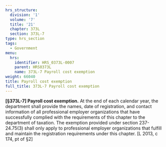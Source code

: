 ```yaml
---
hrs_structure:
  division: '1'
  volume: '7'
  title: '21'
  chapter: 373L
  section: 373L-7
type: hrs_section
tags:
  - Government
menu:
  hrs:
    identifier: HRS_0373L-0007
    parent: HRS0373L
    name: 373L-7 Payroll cost exemption
weight: 66040
title: Payroll cost exemption
full_title: 373L-7 Payroll cost exemption
---
```

**[§373L-7] Payroll cost exemption.** At the end of each calendar year, the department shall provide the names, date of registration, and contact information of all professional employer organizations that have successfully complied with the requirements of this chapter to the department of taxation. The exemption provided under section 237-24.75(3) shall only apply to professional employer organizations that fulfill and maintain the registration requirements under this chapter. [L 2013, c 174, pt of §2]